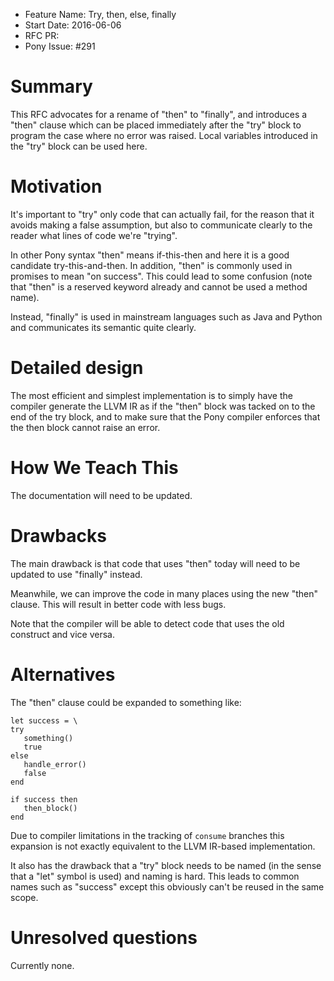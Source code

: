 - Feature Name: Try, then, else, finally
- Start Date: 2016-06-06
- RFC PR:
- Pony Issue: #291

# Summary

This RFC advocates for a rename of "then" to "finally", and introduces
a "then" clause which can be placed immediately after the "try" block
to program the case where no error was raised. Local variables
introduced in the "try" block can be used here.


# Motivation

It's important to "try" only code that can actually fail, for the
reason that it avoids making a false assumption, but also to
communicate clearly to the reader what lines of code we're "trying".

In other Pony syntax "then" means if-this-then and here it is a good
candidate try-this-and-then. In addition, "then" is commonly used in
promises to mean "on success". This could lead to some confusion (note
that "then" is a reserved keyword already and cannot be used a method
name).

Instead, "finally" is used in mainstream languages such as Java and
Python and communicates its semantic quite clearly.


# Detailed design

The most efficient and simplest implementation is to simply have the
compiler generate the LLVM IR as if the "then" block was tacked on to
the end of the try block, and to make sure that the Pony compiler
enforces that the then block cannot raise an error.


# How We Teach This

The documentation will need to be updated.


# Drawbacks

The main drawback is that code that uses "then" today will need to be
updated to use "finally" instead.

Meanwhile, we can improve the code in many places using the new "then"
clause. This will result in better code with less bugs.

Note that the compiler will be able to detect code that uses the old
construct and vice versa.


# Alternatives

The "then" clause could be expanded to something like:
```pony
let success = \
try
   something()
   true
else
   handle_error()
   false
end

if success then
   then_block()
end
```

Due to compiler limitations in the tracking of ``consume`` branches
this expansion is not exactly equivalent to the LLVM IR-based
implementation.

It also has the drawback that a "try" block needs to be named (in the
sense that a "let" symbol is used) and naming is hard. This leads to
common names such as "success" except this obviously can't be reused
in the same scope.


# Unresolved questions

Currently none.

